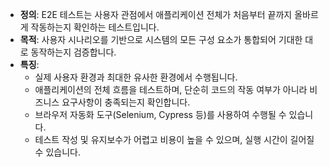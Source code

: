 - **정의**: E2E 테스트는 사용자 관점에서 애플리케이션 전체가 처음부터 끝까지 올바르게 작동하는지 확인하는 테스트입니다.
- **목적**: 사용자 시나리오를 기반으로 시스템의 모든 구성 요소가 통합되어 기대한 대로 동작하는지 검증합니다.
- **특징**:
  - 실제 사용자 환경과 최대한 유사한 환경에서 수행됩니다.
  - 애플리케이션의 전체 흐름을 테스트하며, 단순히 코드의 작동 여부가 아니라 비즈니스 요구사항이 충족되는지 확인합니다.
  - 브라우저 자동화 도구(Selenium, Cypress 등)를 사용하여 수행될 수 있습니다.
  - 테스트 작성 및 유지보수가 어렵고 비용이 높을 수 있으며, 실행 시간이 길어질 수 있습니다.
